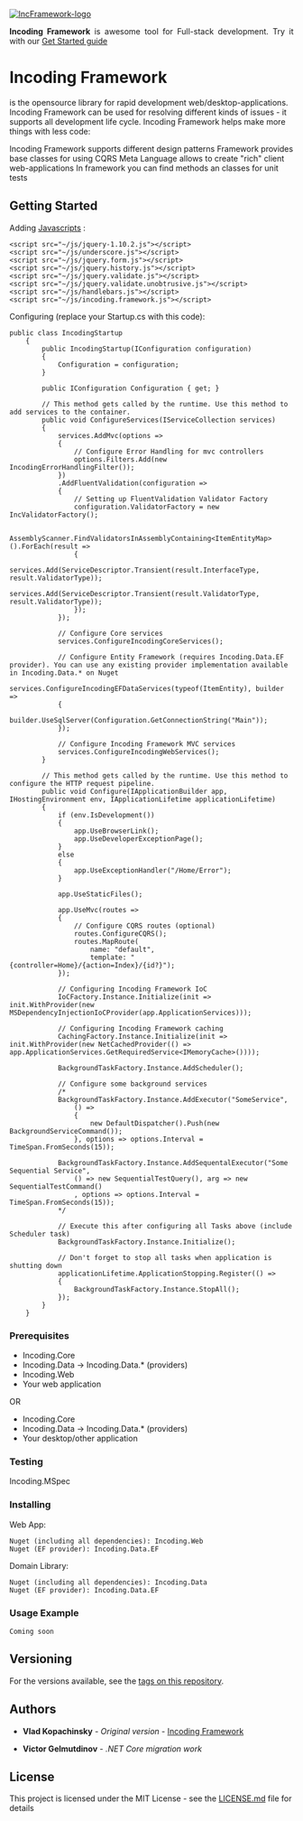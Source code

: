 <a href="http://incframework.com"><img class="aligncenter size-full wp-image-1738" src="http://blog.incframework.com/upload/IncFramework-logo.png" alt="IncFramework-logo" widht="100%" height="auto"  /></a>

<p style="text-align: justify;"><strong>Incoding Framework</strong> is awesome tool for Full-stack development. Try it with our <a href="https://github.com/IncodingSoftware/get-started">Get Started guide</a></p>






# Incoding Framework

is the opensource library for rapid development web/desktop-applications. Incoding Framework can be used for resolving different kinds of issues - it supports all development life cycle. Incoding Framework helps make more things with less code:

Incoding Framework supports different design patterns
Framework provides base classes for using CQRS
Meta Language allows to create "rich" client web-applications
In framework you can find methods an classes for unit tests

## Getting Started

Adding [Javascripts](https://github.com/Incoding-Software/Incoding-Framework-Core/js) :
```
<script src="~/js/jquery-1.10.2.js"></script>
<script src="~/js/underscore.js"></script>
<script src="~/js/jquery.form.js"></script>
<script src="~/js/jquery.history.js"></script>
<script src="~/js/jquery.validate.js"></script>
<script src="~/js/jquery.validate.unobtrusive.js"></script>
<script src="~/js/handlebars.js"></script>
<script src="~/js/incoding.framework.js"></script>
```

Configuring (replace your Startup.cs with this code):
```
public class IncodingStartup
    {
        public IncodingStartup(IConfiguration configuration)
        {
            Configuration = configuration;
        }

        public IConfiguration Configuration { get; }

        // This method gets called by the runtime. Use this method to add services to the container.
        public void ConfigureServices(IServiceCollection services)
        {
            services.AddMvc(options =>
            {
				// Configure Error Handling for mvc controllers
                options.Filters.Add(new IncodingErrorHandlingFilter());
            })
			.AddFluentValidation(configuration =>
            {
				// Setting up FluentValidation Validator Factory
                configuration.ValidatorFactory = new IncValidatorFactory();

                AssemblyScanner.FindValidatorsInAssemblyContaining<ItemEntityMap>().ForEach(result =>
                {
                    services.Add(ServiceDescriptor.Transient(result.InterfaceType, result.ValidatorType));
                    services.Add(ServiceDescriptor.Transient(result.ValidatorType, result.ValidatorType));
                });
            });
			
			// Configure Core services
            services.ConfigureIncodingCoreServices();
			
			// Configure Entity Framework (requires Incoding.Data.EF provider). You can use any existing provider implementation available in Incoding.Data.* on Nuget
            services.ConfigureIncodingEFDataServices(typeof(ItemEntity), builder =>
            {
                builder.UseSqlServer(Configuration.GetConnectionString("Main"));
            });
			
			// Configure Incoding Framework MVC services
            services.ConfigureIncodingWebServices();
        }

        // This method gets called by the runtime. Use this method to configure the HTTP request pipeline.
        public void Configure(IApplicationBuilder app, IHostingEnvironment env, IApplicationLifetime applicationLifetime)
        {
            if (env.IsDevelopment())
            {
                app.UseBrowserLink();
                app.UseDeveloperExceptionPage();
            }
            else
            {
                app.UseExceptionHandler("/Home/Error");
            }

            app.UseStaticFiles();

            app.UseMvc(routes =>
            {
				// Configure CQRS routes (optional)
                routes.ConfigureCQRS();
                routes.MapRoute(
                    name: "default",
                    template: "{controller=Home}/{action=Index}/{id?}");
            });

			// Configuring Incoding Framework IoC
            IoCFactory.Instance.Initialize(init => init.WithProvider(new MSDependencyInjectionIoCProvider(app.ApplicationServices)));
			
			// Configuring Incoding Framework caching
            CachingFactory.Instance.Initialize(init => init.WithProvider(new NetCachedProvider(() => app.ApplicationServices.GetRequiredService<IMemoryCache>())));

            BackgroundTaskFactory.Instance.AddScheduler();
			
			// Configure some background services
			/*
            BackgroundTaskFactory.Instance.AddExecutor("SomeService",
                () =>
                {
                    new DefaultDispatcher().Push(new BackgroundServiceCommand());
                }, options => options.Interval = TimeSpan.FromSeconds(15));

            BackgroundTaskFactory.Instance.AddSequentalExecutor("Some Sequential Service",
                () => new SequentialTestQuery(), arg => new SequentialTestCommand()
                , options => options.Interval = TimeSpan.FromSeconds(15));
			*/
			
			// Execute this after configuring all Tasks above (include Scheduler task)
            BackgroundTaskFactory.Instance.Initialize();

			// Don't forget to stop all tasks when application is shutting down
            applicationLifetime.ApplicationStopping.Register(() =>
            {
                BackgroundTaskFactory.Instance.StopAll();
            });
        }
    }
```

### Prerequisites

* Incoding.Core
* Incoding.Data -> Incoding.Data.* (providers)
* Incoding.Web
* Your web application

OR

* Incoding.Core
* Incoding.Data -> Incoding.Data.* (providers)
* Your desktop/other application


### Testing

Incoding.MSpec

### Installing

Web App:
```
Nuget (including all dependencies): Incoding.Web
Nuget (EF provider): Incoding.Data.EF
```

Domain Library:
```
Nuget (including all dependencies): Incoding.Data
Nuget (EF provider): Incoding.Data.EF
```

### Usage Example
```
Coming soon
```

## Versioning

For the versions available, see the [tags on this repository](https://github.com/Incoding-Software/Incoding-Framework-Core/tags). 

## Authors

* **Vlad Kopachinsky** - *Original version* - [Incoding Framework](https://github.com/Incoding-Software/Incoding-Framework)

* **Victor Gelmutdinov** - *.NET Core migration work*

## License

This project is licensed under the MIT License - see the [LICENSE.md](LICENSE.md) file for details

